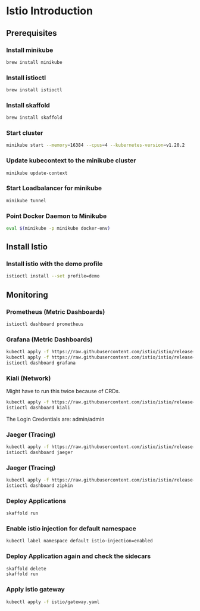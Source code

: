 # Istio Introduction

## Prerequisites 

### Install minikube
```bash
brew install minikube
```
### Install istioctl
```bash
brew install istioctl
```
### Install skaffold
```bash
brew install skaffold
```

### Start cluster
```bash
minikube start --memory=16384 --cpus=4 --kubernetes-version=v1.20.2
```

### Update kubecontext to the minikube cluster
```bash
minikube update-context
```

### Start Loadbalancer for minikube
```bash
minikube tunnel
```

### Point Docker Daemon to Minikube
```bash
eval $(minikube -p minikube docker-env)
```

## Install Istio
### Install istio with the demo profile
```bash
istioctl install --set profile=demo
```

## Monitoring
### Prometheus (Metric Dashboards)
```bash
istioctl dashboard prometheus
```
### Grafana (Metric Dashboards)
```bash
kubectl apply -f https://raw.githubusercontent.com/istio/istio/release-1.10/samples/addons/prometheus.yaml
kubectl apply -f https://raw.githubusercontent.com/istio/istio/release-1.10/samples/addons/grafana.yaml
istioctl dashboard grafana
```
### Kiali (Network)
Might have to run this twice because of CRDs.
```bash
kubectl apply -f https://raw.githubusercontent.com/istio/istio/release-1.10/samples/addons/kiali.yaml
istioctl dashboard kiali
```
The Login Credentials are: admin/admin
### Jaeger (Tracing)
```bash
kubectl apply -f https://raw.githubusercontent.com/istio/istio/release-1.10/samples/addons/jaeger.yaml
istioctl dashboard jaeger
```
### Jaeger (Tracing)
```bash
kubectl apply -f https://raw.githubusercontent.com/istio/istio/release-1.10/samples/addons/extras/zipkin.yaml
istioctl dashboard zipkin
```

### Deploy Applications
```bash
skaffold run
```

### Enable istio injection for default namespace
```bash
kubectl label namespace default istio-injection=enabled 
```

### Deploy Application again and check the sidecars

```bash
skaffold delete
skaffold run
```

### Apply istio gateway
```bash
kubectl apply -f istio/gateway.yaml 
```
